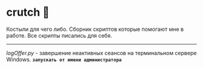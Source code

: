 # crutch 🩼
Костыли для чего либо. 
Сборник скриптов которые помогают мне в работе. Все скрипты писались для себя. 
***
_logOffer.py_  - завершение неактивных сеансов на терминальном сервере Windows. **`запускать от имени администратора`**

